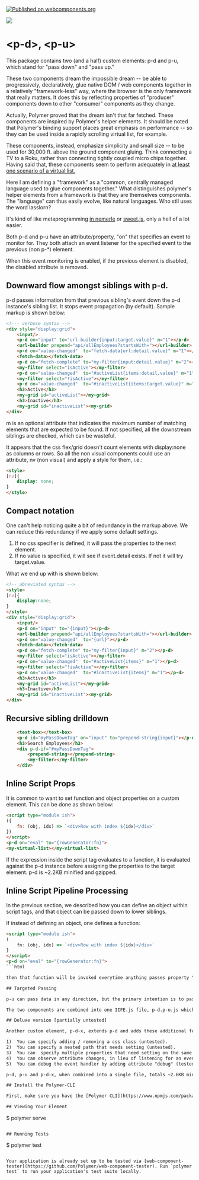 [![Published on webcomponents.org](https://img.shields.io/badge/webcomponents.org-published-blue.svg)](https://www.webcomponents.org/element/bahrus/p-d.p-u)

<a href="https://nodei.co/npm/p-d.p-u/"><img src="https://nodei.co/npm/p-d.p-u.png"></a>


# \<p-d\>, \<p-u\>

This package contains two (and a half) custom elements:  p-d and p-u, which stand for "pass down" and "pass up."

These two components dream the impossible dream -- be able to progressively, declaratively, glue native DOM / web components together in a relatively "framework-less" way, where the browser is the only framework that really matters.  It does this by reflecting properties of "producer" components down to other "consumer" components as they change.

Actually, Polymer proved that the dream isn't that far fetched.  These components are inspired by Polymer's helper elements.  It should be noted that Polymer's binding support places great emphasis on performance -- so they can be used inside a rapidly scrolling virtual list, for example.  

These components, instead, emphasize simplicity and small size -- to be used for 30,000 ft. above the ground component gluing.  Think connecting a TV to a Roku, rather than connecting tightly coupled micro chips together.  Having said that, these components seem to perform adequately in [at least one scenario of a virtual list.](https://www.webcomponents.org/element/xtal-tree)  

Here I am defining a "framework" as a "common, centrally managed language used to glue components together."  What distinguishes polymer's helper elements from a framework is that they are themselves components.  The "language" can thus easily evolve, like natural languages.  Who stll uses the word lasslorn? 

It's kind of like metaprogramming [in nemerle](https://github.com/rsdn/nemerle/wiki/Macros-tutorial) or [sweet.js](https://www.sweetjs.org/), only a hell of a lot easier.

Both p-d and p-u have an attribute/property, "on" that specifies an event to monitor for.  They both attach an event listener for the specified event to the previous (non p-*) element.

When this event monitoring is enabled, if the previous element is disabled, the disabled attribute is removed.

##  Downward flow amongst siblings with p-d.

p-d  passes information from that previous sibling's event down the p-d instance's sibling list.  It stops event propagation (by default).  Sample markup is shown below: 

```html
<!--- verbose syntax -->
<div style="display:grid">
    <input/>                                                                    
    <p-d on="input" to="url-builder{input:target.value}" m="1"></p-d>
    <url-builder prepend="api/allEmployees?startsWith="></url-builder>    
    <p-d on="value-changed"  to="fetch-data{url:detail.value}" m="1"></p-d>
    <fetch-data></fetch-data>                                                   
    <p-d on="fetch-complete" to="my-filter{input:detail.value}" m="2"></p-d>
    <my-filter select="isActive"></my-filter>                                   
    <p-d on="value-changed"  to="#activeList{items:detail.value}" m="1"></p-d>
    <my-filter select="!isActive"></my-filter>                                  
    <p-d on="value-changed"  to="#inactiveList{items:target.value}" m="1"></p-d>
    <h3>Active</h3>
    <my-grid id="activeList"></my-grid>
    <h3>Inactive</h3>
    <my-grid id="inactiveList"><my-grid>
</div>
```

m is an optional attribute that indicates the maximum number of matching elements that are expected to be found.  If not specified, all the downstream siblings are checked, which can be wasteful.

It appears that the css flex/grid doesn't count elements with display:none as columns or rows.  So all the non visual components could use an attribute, nv (non visual) and apply a style for them, i.e.: 

```html
<style>
[nv]{
    display: none;
}
</style>
```

## Compact notation
One can't help noticing quite a bit of redundancy in the markup above.  We can reduce this redundancy if we apply some default settings.

1)  If no css specifier is defined, it will pass the properties to the next element.
2)  If no value is specified, it will see if event.detail exists.  If not it will try target.value.  

What we end up with is shown below:

```html
<!-- abreviated syntax -->
<style>
[nv]{
    display:none;
}
</style>
<div style="display:grid">
    <input/>                                                                    
    <p-d on="input" to="{input}"></p-d>
    <url-builder prepend="api/allEmployees?startsWith="></url-builder>   
    <p-d on="value-changed"  to="{url}"></p-d>
    <fetch-data></fetch-data>                                                   
    <p-d on="fetch-complete" to="my-filter{input}" m="2"></p-d>
    <my-filter select="isActive"></my-filter>                                   
    <p-d on="value-changed"  to="#activeList{items}" m="1"></p-d>
    <my-filter select="!isActive"></my-filter>                                  
    <p-d on="value-changed"  to="#inactiveList{items}" m="1"></p-d>
    <h3>Active</h3>
    <my-grid id="activeList"></my-grid>
    <h3>Inactive</h3>
    <my-grid id="inactiveList"><my-grid>
</div>
```


## Recursive sibling drilldown

```html   
    <text-box></text-box>                                                               
    <p-d id="myPassDownTag" on="input" to="prepend-string{input}"></p-d>
    <h3>Search Employees</h3>
    <div p-d-if="#myPassDownTag">
        <prepend-string></prepend-string>
        <my-filter></my-filter>
    </div>
```


## Inline Script Props

It is common to want to set function and object properties on a custom element.  This can be done as shown below:

```html
<script type="module ish">
({
    fn: (obj, idx) => `<div>Row with index ${idx}</div>`
})
</script>
<p-d on="eval" to="{rowGenerator:fn}">
<my-virtual-list></my-virtual-list>
```

If the expression inside the script tag evaluates to a function, it is evaluated against the p-d instance before assigning the properties to the target element.
p-d is ~2.2KB minified and gzipped.

## Inline Script Pipeline Processing

In the previous section, we described how you can define an object within script tags, and that object can be passed down to lower siblings.

If instead of defining an object, one defines a function:

```html
<script type="module ish">
(
    fn: (obj, idx) => `<div>Row with index ${idx}</div>`
}
</script>
<p-d on="eval" to="{rowGenerator:fn}">
```html

then that function will be invoked everytime anything passes property "input" to the p-d element below the script tag.  If the function returns an object, pieces of that object can be passed down just as before.

## Targeted Passing    

p-u can pass data in any direction, but the primary intention is to pass it up the DOM tree to a precise single target.  The CSS selector before the opening brace points to an ID.  If the selector starts with  a slash, it searches from document, outside any shadow DOM.  If it has no slashes, it searches within the shadow DOM it belongs to  ../ goes up one level. ../../ goes up two levels, etc.

The two components are combined into one IIFE.js file, p-d.p-u.js which totals ~2.3KB minified and gzipped.

## Deluxe version [partially untested]

Another custom element, p-d-x, extends p-d and adds these additional features;

1)  You can specify adding / removing a css class (untested).
2)  You can specify a nested path that needs setting (untested).
3)  You can  specify multiple properties that need setting on the same element, more compactly (tested).
4)  You can observe attribute changes, in lieu of listening for an event (untested). 
5)  You can debug the event handler by adding attribute "debug" (tested) 

p-d, p-u and p-d-x, when combined into a single file, totals ~2.6KB minified and gzipped.

## Install the Polymer-CLI

First, make sure you have the [Polymer CLI](https://www.npmjs.com/package/polymer-cli) and npm (packaged with [Node.js](https://nodejs.org)) installed. Run `npm install` to install your element's dependencies, then run `polymer serve` to serve your element locally.

## Viewing Your Element

```
$ polymer serve
```

## Running Tests

```
$ polymer test
```

Your application is already set up to be tested via [web-component-tester](https://github.com/Polymer/web-component-tester). Run `polymer test` to run your application's test suite locally.
